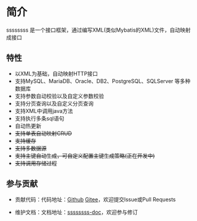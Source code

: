 # 简介

ssssssss 是一个接口框架，通过编写XML(类似Mybatis的XML)文件，自动映射成接口

## 特性
-  以XML为基础，自动映射HTTP接口
-  支持MySQL、MariaDB、Oracle、DB2、PostgreSQL、SQLServer 等多种数据库
-  支持参数自动校验以及自定义参数校验
-  支持分页查询以及自定义分页查询
-  支持XML中调用java方法
-  支持执行多条sql语句
-  自动热更新
-  ~~支持单表自动映射CRUD~~
-  ~~支持缓存~~
-  ~~支持多数据源~~
-  ~~支持主键自动生成，可自定义配置主键生成策略(正在开发中)~~
-  ~~支持调用存储过程~~

## 参与贡献

- 贡献代码：代码地址：[Github](https://github.com/javamxd/ssssssss) [Gitee](https://gitee.com/jmxd/ssssssss)，欢迎提交Issue或Pull Requests

- 维护文档：文档地址：[ssssssss-doc](https://github.com/javamxd/ssssssss-doc)，欢迎参与修订

